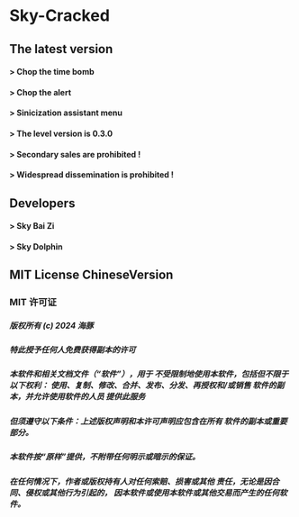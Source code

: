 # Sky-Cracked
## The latest version
#### > Chop the time bomb
#### > Chop the alert
#### > Sinicization assistant menu
#### > The level version is 0.3.0
#### > Secondary sales are prohibited ! 
#### > Widespread dissemination is prohibited !
## Developers
#### > Sky Bai Zi
#### > Sky Dolphin
## MIT License ChineseVersion
### MIT 许可证 
##### 版权所有 (c) 2024 海豚 
##### 特此授予任何人免费获得副本的许可 
##### 本软件和相关文档文件（“软件”），用于 不受限制地使用本软件，包括但不限于以下权利： 使用、复制、修改、合并、发布、分发、再授权和/或销售 软件的副本，并允许使用软件的人员 提供此服务
##### 但须遵守以下条件：上述版权声明和本许可声明应包含在所有 软件的副本或重要部分。 
##### 本软件按“原样”提供，不附带任何明示或暗示的保证。 
##### 在任何情况下，作者或版权持有人对任何索赔、损害或其他 责任，无论是因合同、侵权或其他行为引起的， 因本软件或使用本软件或其他交易而产生的任何软件。
